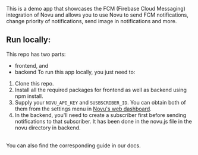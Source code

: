 This is a demo app that showcases the FCM (Firebase Cloud Messaging) integration of Novu and allows you to use Novu to send FCM notifications, change priority of notifications, send image in notifications and more.

## Run locally:
This repo has two parts:

- frontend, and
- backend
To run this app locally, you just need to:

1. Clone this repo.
2. Install all the required packages for frontend as well as backend using npm install.
3. Supply your `NOVU_API_KEY` and `SUSBSCRIBER_ID`. You can obtain both of them from the settings menu in [Novu's web dashboard](https://web.novu.co/settings).
4. In the backend, you'll need to create a subscriber first before sending notifications to that subscriber. It has been done in the novu.js file in the novu directory in backend.
<br/>
You can also find the corresponding guide in our docs.
